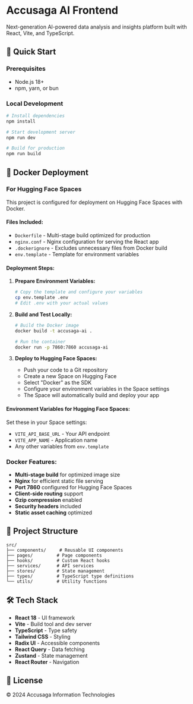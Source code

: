 # Accusaga AI Frontend

Next-generation AI-powered data analysis and insights platform built with React, Vite, and TypeScript.

## 🚀 Quick Start

### Prerequisites
- Node.js 18+ 
- npm, yarn, or bun

### Local Development
```bash
# Install dependencies
npm install

# Start development server
npm run dev

# Build for production
npm run build
```

## 🐳 Docker Deployment

### For Hugging Face Spaces

This project is configured for deployment on Hugging Face Spaces with Docker.

#### Files Included:
- `Dockerfile` - Multi-stage build optimized for production
- `nginx.conf` - Nginx configuration for serving the React app
- `.dockerignore` - Excludes unnecessary files from Docker build
- `env.template` - Template for environment variables

#### Deployment Steps:

1. **Prepare Environment Variables:**
   ```bash
   # Copy the template and configure your variables
   cp env.template .env
   # Edit .env with your actual values
   ```

2. **Build and Test Locally:**
   ```bash
   # Build the Docker image
   docker build -t accusaga-ai .

   # Run the container
   docker run -p 7860:7860 accusaga-ai
   ```

3. **Deploy to Hugging Face Spaces:**
   - Push your code to a Git repository
   - Create a new Space on Hugging Face
   - Select "Docker" as the SDK
   - Configure your environment variables in the Space settings
   - The Space will automatically build and deploy your app

#### Environment Variables for Hugging Face Spaces:
Set these in your Space settings:
- `VITE_API_BASE_URL` - Your API endpoint
- `VITE_APP_NAME` - Application name
- Any other variables from `env.template`

### Docker Features:
- **Multi-stage build** for optimized image size
- **Nginx** for efficient static file serving
- **Port 7860** configured for Hugging Face Spaces
- **Client-side routing** support
- **Gzip compression** enabled
- **Security headers** included
- **Static asset caching** optimized

## 📁 Project Structure

```
src/
├── components/     # Reusable UI components
├── pages/         # Page components
├── hooks/         # Custom React hooks
├── services/      # API services
├── stores/        # State management
├── types/         # TypeScript type definitions
└── utils/         # Utility functions
```

## 🛠️ Tech Stack

- **React 18** - UI framework
- **Vite** - Build tool and dev server
- **TypeScript** - Type safety
- **Tailwind CSS** - Styling
- **Radix UI** - Accessible components
- **React Query** - Data fetching
- **Zustand** - State management
- **React Router** - Navigation

## 📝 License

© 2024 Accusaga Information Technologies
